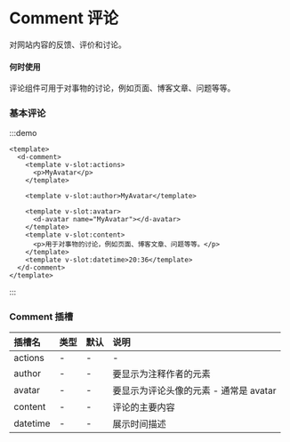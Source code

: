# Comment 评论

对网站内容的反馈、评价和讨论。

#### 何时使用

评论组件可用于对事物的讨论，例如页面、博客文章、问题等等。

### 基本评论

:::demo

```vue
<template>
  <d-comment>
    <template v-slot:actions>
      <p>MyAvatar</p>
    </template>

    <template v-slot:author>MyAvatar</template>

    <template v-slot:avatar>
      <d-avatar name="MyAvatar"></d-avatar>
    </template>
    <template v-slot:content>
      <p>用于对事物的讨论，例如页面、博客文章、问题等等。</p>
    </template>
    <template v-slot:datetime>20:36</template>
  </d-comment>
</template>
```

:::

<style>

</style>

### Comment 插槽

| 插槽名   | 类型 | 默认 | 说明                                   |
| :------- | :--- | :--- | :------------------------------------- |
| actions  | -    | -    | -                                      |
| author   | -    | -    | 要显示为注释作者的元素                 |
| avatar   | -    | -    | 要显示为评论头像的元素 - 通常是 avatar |
| content  | -    | -    | 评论的主要内容                         |
| datetime | -    | -    | 展示时间描述                           |
